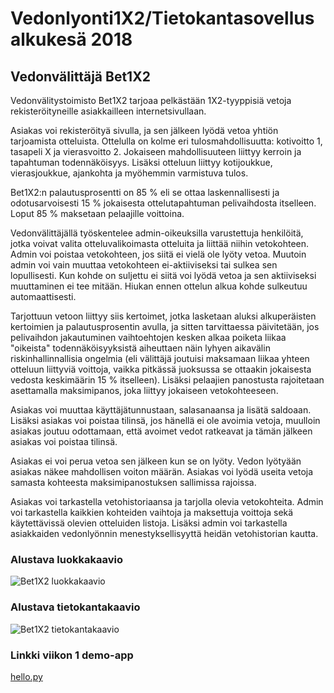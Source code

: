 # Vedonlyonti1X2/Tietokantasovellus alkukesä 2018

## Vedonvälittäjä Bet1X2

Vedonvälitystoimisto Bet1X2 tarjoaa pelkästään 1X2-tyyppisiä vetoja rekisteröityneille asiakkailleen internetsivullaan.

Asiakas voi rekisteröityä sivulla, ja sen jälkeen lyödä vetoa yhtiön tarjoamista otteluista. Ottelulla on kolme eri tulosmahdollisuutta: kotivoitto 1, tasapeli X ja vierasvoitto 2. Jokaiseen mahdollisuuteen liittyy kerroin ja tapahtuman todennäköisyys. Lisäksi otteluun liittyy kotijoukkue, vierasjoukkue, ajankohta ja myöhemmin varmistuva tulos. 

Bet1X2:n palautusprosentti on 85 % eli se ottaa laskennallisesti ja odotusarvoisesti 15 % jokaisesta ottelutapahtuman pelivaihdosta itselleen. Loput 85 % maksetaan pelaajille voittoina.

Vedonvälittäjällä työskentelee admin-oikeuksilla varustettuja henkilöitä, jotka voivat valita otteluvalikoimasta otteluita ja liittää niihin vetokohteen. Admin voi poistaa vetokohteen, jos siitä ei vielä ole lyöty vetoa. Muutoin admin voi vain muuttaa vetokohteen ei-aktiiviseksi tai sulkea sen lopullisesti. Kun kohde on suljettu ei siitä voi lyödä vetoa ja sen aktiiviseksi muuttaminen ei tee mitään. Hiukan ennen ottelun alkua kohde sulkeutuu automaattisesti.

Tarjottuun vetoon liittyy siis kertoimet, jotka lasketaan aluksi alkuperäisten kertoimien ja palautusprosentin avulla, ja sitten tarvittaessa päivitetään, jos pelivaihdon jakautuminen vaihtoehtojen kesken alkaa poiketa liikaa "oikeista" todennäköisyyksistä aiheuttaen näin lyhyen aikavälin riskinhallinnallisia ongelmia (eli välittäjä joutuisi maksamaan liikaa yhteen otteluun liittyviä voittoja, vaikka pitkässä juoksussa se ottaakin jokaisesta vedosta keskimäärin 15 % itselleen). Lisäksi pelaajien panostusta rajoitetaan asettamalla maksimipanos, joka liittyy jokaiseen vetokohteeseen.

Asiakas voi muuttaa käyttäjätunnustaan, salasanaansa ja lisätä saldoaan. Lisäksi asiakas voi poistaa tilinsä, jos hänellä ei ole avoimia vetoja, muulloin asiakas joutuu odottamaan, että avoimet vedot ratkeavat ja tämän jälkeen asiakas voi poistaa tilinsä. 

Asiakas ei voi perua vetoa sen jälkeen kun se on lyöty. Vedon lyötyään asiakas näkee mahdollisen voiton määrän. Asiakas voi lyödä useita vetoja samasta kohteesta maksimipanostuksen sallimissa rajoissa.

Asiakas voi tarkastella vetohistoriaansa ja tarjolla olevia vetokohteita. Admin voi tarkastella kaikkien kohteiden vaihtoja ja maksettuja voittoja sekä käytettävissä olevien otteluiden listoja. Lisäksi admin voi tarkastella asiakkaiden vedonlyönnin menestyksellisyyttä heidän vetohistorian kautta.

### Alustava luokkakaavio

![Bet1X2 luokkakaavio](https://github.com/Jsos17/Vedonlyonti1X2/blob/master/dokumentaatio/Bet1X2_luokkakaavio.jpg)

### Alustava tietokantakaavio

![Bet1X2 tietokantakaavio](https://github.com/Jsos17/Vedonlyonti1X2/blob/master/dokumentaatio/Bet1X2_tietokantakaavio.jpg)

### Linkki viikon 1 demo-app

[hello.py](https://tsoha-python-demo427.herokuapp.com/)
